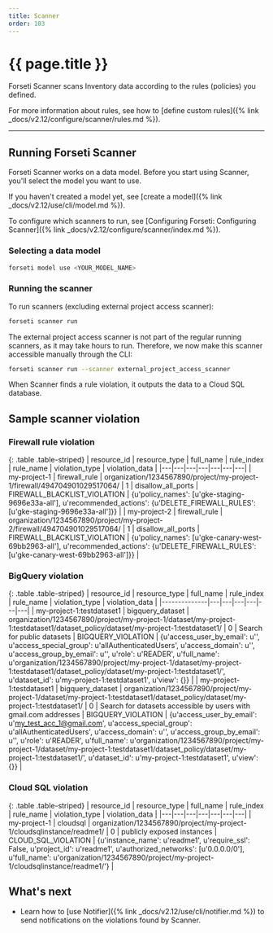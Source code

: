 ```yaml
---
title: Scanner
order: 103
---
```


# {{ page.title }}

Forseti Scanner scans Inventory data according to the rules (policies) you defined.

For more information about rules, see how to
[define custom rules]({% link _docs/v2.12/configure/scanner/rules.md %}).

---

## Running Forseti Scanner

Forseti Scanner works on a data model. Before you start using Scanner, you'll
select the model you want to use.

If you haven't created a model yet, see [create a model]({% link _docs/v2.12/use/cli/model.md %}).

To configure which scanners to run, see
[Configuring Forseti: Configuring Scanner]({% link _docs/v2.12/configure/scanner/index.md %}).


### Selecting a data model

```bash
forseti model use <YOUR_MODEL_NAME>
```

### Running the scanner

To run scanners (excluding external project access scanner):
```bash
forseti scanner run
```

The external project access scanner is not part of the regular running scanners, as it may take hours to run. 
Therefore, we now make this scanner accessible manually through the CLI:
```bash
forseti scanner run --scanner external_project_access_scanner
```

When Scanner finds a rule violation, it outputs the data to a Cloud SQL database.

## Sample scanner violation

### Firewall rule violation

{: .table .table-striped}
| resource_id | resource_type | full_name | rule_index | rule_name | violation_type | violation_data |
|---|---|---|---|---|---|---|
| my-project-1 | firewall_rule | organization/1234567890/project/my-project-1/firewall/494704901029517064/ | 1 | disallow_all_ports | FIREWALL_BLACKLIST_VIOLATION | {u'policy_names': [u'gke-staging-9696e33a-all'], u'recommended_actions': {u'DELETE_FIREWALL_RULES': [u'gke-staging-9696e33a-all']}} |
| my-project-2 | firewall_rule | organization/1234567890/project/my-project-2/firewall/494704901029517064/ | 1 | disallow_all_ports | FIREWALL_BLACKLIST_VIOLATION | {u'policy_names': [u'gke-canary-west-69bb2963-all'], u'recommended_actions': {u'DELETE_FIREWALL_RULES': [u'gke-canary-west-69bb2963-all']}} |

### BigQuery violation

{: .table .table-striped}
| resource_id | resource_type | full_name | rule_index | rule_name | violation_type | violation_data |
|--------------|---|---|---|---|---|---|
| my-project-1:testdataset1 | bigquery_dataset | organization/1234567890/project/my-project-1/dataset/my-project-1:testdataset1/dataset_policy/dataset/my-project-1:testdataset1/ | 0 | Search for public datasets | BIGQUERY_VIOLATION | {u'access_user_by_email': u'', u'access_special_group': u'allAuthenticatedUsers', u'access_domain': u'', u'access_group_by_email': u'', u'role': u'READER', u'full_name': u'organization/1234567890/project/my-project-1/dataset/my-project-1:testdataset1/dataset_policy/dataset/my-project-1:testdataset1/', u'dataset_id': u'my-project-1:testdataset1', u'view': {}} |
| my-project-1:testdataset1 | bigquery_dataset | organization/1234567890/project/my-project-1/dataset/my-project-1:testdataset1/dataset_policy/dataset/my-project-1:testdataset1/ | 0 | Search for datasets accessible by users with gmail.com addresses | BIGQUERY_VIOLATION | {u'access_user_by_email': u'my_test_acc_1@gmail.com', u'access_special_group': u'allAuthenticatedUsers', u'access_domain': u'', u'access_group_by_email': u'', u'role': u'READER', u'full_name': u'organization/1234567890/project/my-project-1/dataset/my-project-1:testdataset1/dataset_policy/dataset/my-project-1:testdataset1/', u'dataset_id': u'my-project-1:testdataset1', u'view': {}} |

### Cloud SQL violation

{: .table .table-striped}
| resource_id | resource_type | full_name | rule_index | rule_name | violation_type | violation_data |
|---|---|---|---|---|---|---|
| my-project-1 | cloudsql | organization/1234567890/project/my-project-1/cloudsqlinstance/readme1/  | 0  |  publicly exposed instances | CLOUD_SQL_VIOLATION | {u'instance_name': u'readme1', u'require_ssl': False, u'project_id': u'readme1', u'authorized_networks': [u'0.0.0.0/0'], u'full_name': u'organization/1234567890/project/my-project-1/cloudsqlinstance/readme1/'} |

## What's next

* Learn how to [use Notifier]({% link _docs/v2.12/use/cli/notifier.md %}) to send notifications on the
violations found by Scanner.
